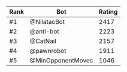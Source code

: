 Rank|Bot|Rating
---|---|---
#1|@NilatacBot|2417
#2|@anti-bot|2223
#3|@CatNail|2157
#4|@pawnrobot|1911
#5|@MinOpponentMoves|1046
